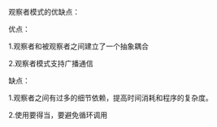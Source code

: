 观察者模式的优缺点：

优点：

1.观察者和被观察者之间建立了一个抽象耦合

2.观察者模式支持广播通信

缺点：

1.观察者之间有过多的细节依赖，提高时间消耗和程序的复杂度。

2.使用要得当，要避免循环调用

